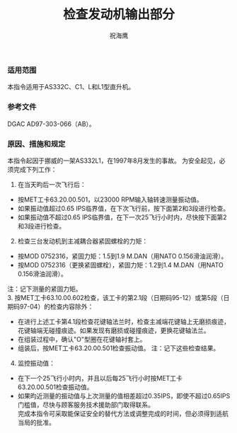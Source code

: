 ﻿---
amendno: 39-2059  
cadno: CAD1997-A332-07  
title: 检查发动机输出部分  
publishdate: 1997-11-19  
effdate: 1997-11-21  
acmodels: ["AS332C","AS332C1","AS332L","AS332L1"]  
tags: []  
engs: []  
pns: []  
mfrs: []  
admins: 中南管理局  
author: 祝海鹰  
---
  
### 适用范围  
本指令适用于AS332C、C1、L和L1型直升机。  
  
<!--more-->  
### 参考文件  
  DGAC AD97-303-066（AB）。  
  
### 原因、措施和规定  

  本指令起因于挪威的一架AS332L1，在1997年8月发生的事故。     为安全起见，必须完成下列工作：  
 1. 在当天昀后一次飞行后：  
  - 按MET工卡63.20.00.501，以23000 RPM输入轴转速测量振动值。  
  - 如果振动值超过0.65 IPS临界值，在下次飞行前，按下面第2和3段进行检查。  
  - 如果振动值不超过0.65 IPS临界值，在下一次25飞行小时内，尽快按下面第2和3段进行检查。  
 2. 检查三台发动机到主减耦合器紧固螺栓的力矩：  
  - 按MOD 0752316，紧固力矩：1.5到1.9 M.DAN（用NATO 0.156滑油润滑）。  
  - 按MOD 0752316（更换紧固螺栓），紧固力矩：1.2到1.4 M.DAN（用NATO 0.156滑油润滑）。  
  
  注：记下测量的紧固力矩。  
3. 按MET工卡63.10.00.602检查，该工卡的第2.1段（日期码95-12）或第5段（日期码97-04）的检查内容除外：  
  - 在进行上述工卡第4.1段检查花键轴法兰时，检查主减端花键轴上无磨损痕迹，花键轴端无碰撞痕迹。如果发现有磨损或碰撞痕迹，更换花键轴法兰。  
  - 在组装过程中，确认"O"型圈在花键轴衬套上。  
  - 组装后，按MET工卡63.20.00.501检查振动值。     注：记下这些检查结果。  
  
 4. 监控振动值：  
  - 在下一个25飞行小时内，并且以后每25飞行小时按MET工卡  
63.20.00.501检查振动值。  
  - 如果昀近测量的振动值与上次测量的值相差超过0.35IPS，即使不超过0.65IPS门槛值，尽快与顾客服务技术援助部门取得联系。  
  完成本指令可采取能保证安全的替代方法或调整完成的时间，但必须得到适航当局的批准。  
